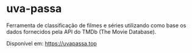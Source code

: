 # uva-passa
Ferramenta de classificação de filmes e séries utilizando como base os dados fornecidos pela API do TMDb (The Movie Database).

Disponível em: https://uvapassa.top

